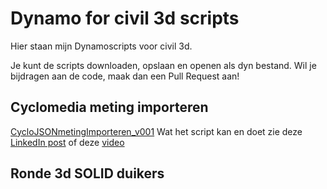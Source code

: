 # Dynamo for civil 3d scripts
Hier staan mijn Dynamoscripts voor civil 3d.

Je kunt de scripts downloaden, opslaan en openen als dyn bestand.
Wil je bijdragen aan de code, maak dan een Pull Request aan!

## Cyclomedia meting importeren
[CycloJSONmetingImporteren_v001](https://github.com/twoenter/dynamo/blob/main/CycloJSONmetingImporten_v001.dyn)
Wat het script kan en doet zie deze [LinkedIn post](https://www.linkedin.com/posts/wouter-thoen-1a788251_dynamo-civil3d-cyclomedia-activity-6853973107598778368-T1k0) of deze [video](https://github.com/twoenter/dynamo/blob/main/CycloJSONmetingImporten_v001.mp4)

## Ronde 3d SOLID duikers 


